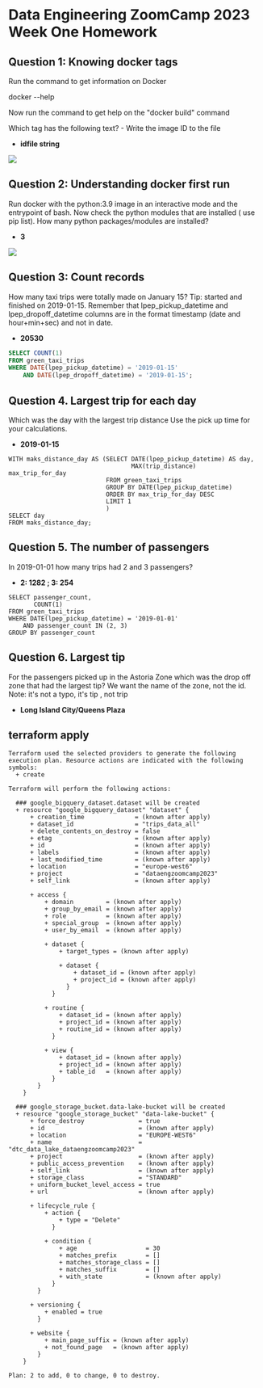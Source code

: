# Data Engineering ZoomCamp 2023 Week One Homework

## Question 1: Knowing docker tags
Run the command to get information on Docker

docker --help

Now run the command to get help on the "docker build" command

Which tag has the following text? - Write the image ID to the file

- **idfile string**


![](images/docker_build_help.png)

##  Question 2: Understanding docker first run 
Run docker with the python:3.9 image in an interactive mode and the entrypoint of bash. Now check the python modules that are installed ( use pip list). How many python packages/modules are installed?

- **3**

![](images/docker_run_python_3_9.png)
 
##  Question 3: Count records
How many taxi trips were totally made on January 15?
Tip: started and finished on 2019-01-15.
Remember that lpep_pickup_datetime and lpep_dropoff_datetime columns are in the format timestamp (date and hour+min+sec) and not in date.

- **20530**

```sql
SELECT COUNT(1)
FROM green_taxi_trips
WHERE DATE(lpep_pickup_datetime) = '2019-01-15'
    AND DATE(lpep_dropoff_datetime) = '2019-01-15';
```



## Question 4. Largest trip for each day
Which was the day with the largest trip distance Use the pick up time for your calculations.

- **2019-01-15**

```
WITH maks_distance_day AS (SELECT DATE(lpep_pickup_datetime) AS day,
                                  MAX(trip_distance)            max_trip_for_day
                           FROM green_taxi_trips
                           GROUP BY DATE(lpep_pickup_datetime)
                           ORDER BY max_trip_for_day DESC
                           LIMIT 1
                           )
SELECT day
FROM maks_distance_day;
```

## Question 5. The number of passengers
In 2019-01-01 how many trips had 2 and 3 passengers?

- **2: 1282 ; 3: 254**

```
SELECT passenger_count,
       COUNT(1)
FROM green_taxi_trips
WHERE DATE(lpep_pickup_datetime) = '2019-01-01'
    AND passenger_count IN (2, 3)
GROUP BY passenger_count
```

## Question 6. Largest tip
For the passengers picked up in the Astoria Zone which was the drop off zone that had the largest tip? We want the name of the zone, not the id.
Note: it's not a typo, it's tip , not trip

- **Long Island City/Queens Plaza**

## terraform apply
```
Terraform used the selected providers to generate the following execution plan. Resource actions are indicated with the following symbols:
  + create

Terraform will perform the following actions:

  ### google_bigquery_dataset.dataset will be created
  + resource "google_bigquery_dataset" "dataset" {
      + creation_time              = (known after apply)
      + dataset_id                 = "trips_data_all"
      + delete_contents_on_destroy = false
      + etag                       = (known after apply)
      + id                         = (known after apply)
      + labels                     = (known after apply)
      + last_modified_time         = (known after apply)
      + location                   = "europe-west6"
      + project                    = "dataengzoomcamp2023"
      + self_link                  = (known after apply)

      + access {
          + domain         = (known after apply)
          + group_by_email = (known after apply)
          + role           = (known after apply)
          + special_group  = (known after apply)
          + user_by_email  = (known after apply)

          + dataset {
              + target_types = (known after apply)

              + dataset {
                  + dataset_id = (known after apply)
                  + project_id = (known after apply)
                }
            }

          + routine {
              + dataset_id = (known after apply)
              + project_id = (known after apply)
              + routine_id = (known after apply)
            }

          + view {
              + dataset_id = (known after apply)
              + project_id = (known after apply)
              + table_id   = (known after apply)
            }
        }
    }

  ### google_storage_bucket.data-lake-bucket will be created
  + resource "google_storage_bucket" "data-lake-bucket" {
      + force_destroy               = true
      + id                          = (known after apply)
      + location                    = "EUROPE-WEST6"
      + name                        = "dtc_data_lake_dataengzoomcamp2023"
      + project                     = (known after apply)
      + public_access_prevention    = (known after apply)
      + self_link                   = (known after apply)
      + storage_class               = "STANDARD"
      + uniform_bucket_level_access = true
      + url                         = (known after apply)

      + lifecycle_rule {
          + action {
              + type = "Delete"
            }

          + condition {
              + age                   = 30
              + matches_prefix        = []
              + matches_storage_class = []
              + matches_suffix        = []
              + with_state            = (known after apply)
            }
        }

      + versioning {
          + enabled = true
        }

      + website {
          + main_page_suffix = (known after apply)
          + not_found_page   = (known after apply)
        }
    }

Plan: 2 to add, 0 to change, 0 to destroy.
```
